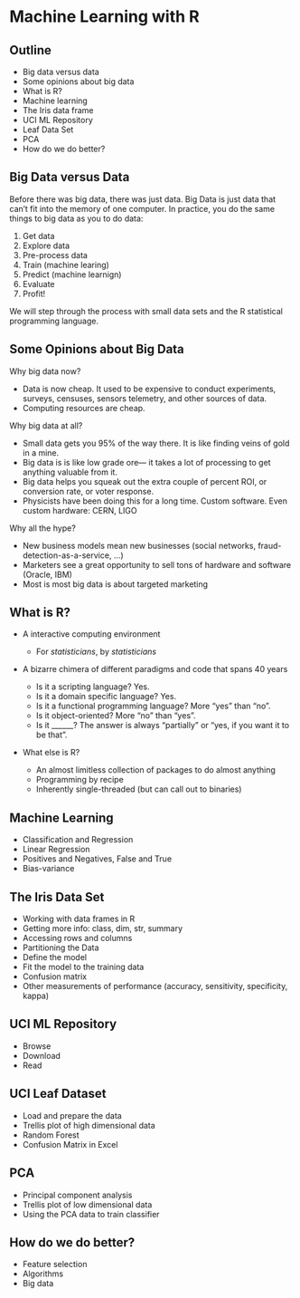 
# Machine Learning with R

## Outline
- Big data versus data
- Some opinions about big data
- What is R?
- Machine learning
- The Iris data frame
- UCI ML Repository
- Leaf Data Set
- PCA
- How do we do better?

## Big Data versus Data
Before there was big data, there was just data.  Big Data is just data that can’t fit into the memory of one computer. 
In practice, you do the same things to big data as you to do data:

1. Get data
1. Explore data
1. Pre-process data
1. Train (machine learing)
1. Predict (machine learnign)
1. Evaluate
1. Profit!

We will step through the process with small data sets and the R statistical programming language.

## Some Opinions about Big Data
Why big data now?
- Data is now cheap. It used to be expensive to conduct experiments, surveys, censuses, sensors telemetry, and other sources of data. 
- Computing resources are cheap.

Why big data at all?
- Small data gets you 95% of the way there. It is like finding veins of gold in a mine.
- Big data is is like low grade ore— it takes a lot of processing to get anything valuable from it.
- Big data helps you squeak out the extra couple of percent ROI, or conversion rate, or voter response.
- Physicists have been doing this for a long time. Custom software. Even custom hardware: CERN, LIGO

Why all the hype?
- New business models mean new businesses (social networks, fraud-detection-as-a-service, …)
- Marketers see a great opportunity to sell tons of hardware and software (Oracle, IBM)
- Most is most big data is about targeted marketing

## What is R?
- A interactive computing environment 
  - For *statisticians*, by *statisticians*
- A bizarre chimera of different paradigms and code that spans 40 years
	- Is it a scripting language? Yes.
	- Is it a domain specific language? Yes.
	- Is it a functional programming language? More “yes” than “no”.
	- Is it object-oriented? More “no” than “yes”.
	- Is it ______? The answer is always “partially” or “yes, if you want it to be that”.

- What else is R?
  - An almost limitless collection of packages to do almost anything
  - Programming by recipe
  - Inherently single-threaded (but can call out to binaries)
  
## Machine Learning
- Classification and Regression
- Linear Regression
- Positives and Negatives, False and True
- Bias-variance

## The Iris Data Set
- Working with data frames in R
- Getting more info: class, dim, str, summary
- Accessing rows and columns
- Partitioning the Data
- Define the model
- Fit the model to the training data
- Confusion matrix
- Other measurements of performance (accuracy, sensitivity, specificity, kappa)

## UCI ML Repository
- Browse
- Download 
- Read

## UCI Leaf Dataset 
- Load and prepare the data
- Trellis plot of high dimensional data
- Random Forest
- Confusion Matrix in Excel

## PCA
- Principal component analysis
- Trellis plot of low dimensional data
- Using the PCA data to train classifier

## How do we do better?
- Feature selection
- Algorithms
- Big data
